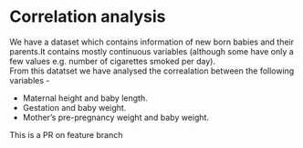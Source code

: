# Correlation analysis
We have a dataset which contains information of new born babies and their parents.It contains mostly continuous variables (although some have only a few values e.g. number of cigarettes smoked per day).  
From this datatset we have analysed the correalation between the following variables -
- Maternal height and baby length.
- Gestation and baby weight.
- Mother’s pre-pregnancy weight and baby weight.

This is a PR on feature branch
